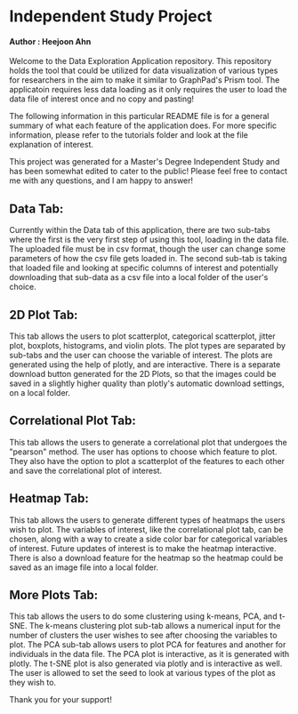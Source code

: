 # Independent Study Project 
#### Author : Heejoon Ahn

Welcome to the Data Exploration Application repository. This repository holds the tool that could be utilized for data visualization of various types for researchers in the aim to make it similar to GraphPad's Prism tool. The applicatoin requires less data loading as it only requires the user to load the data file of interest once and no copy and pasting! 

The following information in this particular README file is for a general summary of what each feature of the application does. For more specific information, please refer to the tutorials folder and look at the file explanation of interest. 

This project was generated for a Master's Degree Independent Study and has been somewhat edited to cater to the public! Please feel free to contact me with any questions, and I am happy to answer!

## Data Tab:

Currently within the Data tab of this application, there are two sub-tabs where the first is the very first step of using this tool, loading in the data file. The uploaded file must be in csv format, though the user can change some parameters of how the csv file gets loaded in. The second sub-tab is taking that loaded file and looking at specific columns of interest and potentially downloading that sub-data as a csv file into a local folder of the user's choice.

## 2D Plot Tab:

This tab allows the users to plot scatterplot, categorical scatterplot, jitter plot, boxplots, histograms, and violin plots. The plot types are separated by sub-tabs and the user can choose the variable of interest. The plots are generated using the help of plotly, and are interactive. There is a separate download button generated for the 2D Plots, so that the images could be saved in a slightly higher quality than plotly's automatic download settings, on a local folder. 

## Correlational Plot Tab:

This tab allows the users to generate a correlational plot that undergoes the "pearson" method. The user has options to choose which feature to plot. They also have the option to plot a scatterplot of the features to each other and save the correlational plot of interest.

## Heatmap Tab:

This tab allows the users to generate different types of heatmaps the users wish to plot. The variables of interest, like the correlational plot tab, can be chosen, along with a way to create a side color bar for categorical variables of interest. Future updates of interest is to make the heatmap interactive. There is also a download feature for the heatmap so the heatmap could be saved as an image file into a local folder.

## More Plots Tab:

This tab allows the users to do some clustering using k-means, PCA, and t-SNE. The k-means clustering plot sub-tab allows a numerical input for the number of clusters the user wishes to see after choosing the variables to plot. The PCA sub-tab allows users to plot PCA for features and another for individuals in the data file. The PCA plot is interactive, as it is generated with plotly. The t-SNE plot is also generated via plotly and is interactive as well. The user is allowed to set the seed to look at various types of the plot as they wish to.

Thank you for your support!
